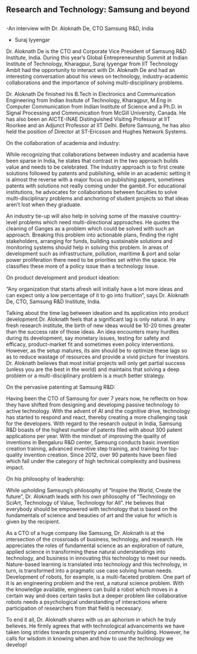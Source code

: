 ## Research and Technology: Samsung and beyond

## 

-An interview with Dr. Aloknath De, CTO Samsung R&D, India

  

- Suraj Iyyengar 
  

Dr. Aloknath De is the CTO and Corporate Vice President of Samsung R&D Institute, India. During this year’s Global Entrepreneurship Summit at Indian Institute of Technology, Kharagpur, Suraj Iyyengar from IIT Technology Ambit had the opportunity to interact with Dr. Aloknath De and had an interesting conversation about his views on technology, industry-academic collaborations and the importance of solving multi-disciplinary problems.

  

Dr. Aloknath De finished his B.Tech in Electronics and Communication Engineering from Indian Insitute of Technology, Kharagpur, M.Eng in Computer Communication from Indian Institute of Science and a Ph.D. in Signal Processing and Communication from McGill University, Canada. He has also been an AICTE-INAE Distinguished Visiting Professor at IIT Roorkee and an Adjunct Professor at IIT Delhi. Before Samsung, he has also held the position of Director at ST-Ericsson and Hughes Network Systems.

  

On the collaboration of academia and industry:

While recognizing that collaborations between industry and academia have been sparse in India, he states that contrast in the two approach builds value and needs to be celebrated. The industry approach is to first create solutions followed by patents and publishing, while in an academic setting it is almost the reverse with a major focus on publishing papers, sometimes patents with solutions not really coming under the gambit. For educational institutions, he advocates for collaborations between faculties to solve multi-disciplinary problems and anchoring of student projects so that ideas aren’t lost when they graduate. 

  

An industry tie-up will also help in solving some of the massive country-level problems which need multi-directional approaches. He quotes the cleaning of Ganges as a problem which could be solved with such an approach. Breaking this problem into actionable plans, finding the right stakeholders, arranging for funds, building sustainable solutions and monitoring systems should help in solving this problem. In areas of development such as infrastructure, pollution, maritime & port and solar power proliferation there need to be priorities set within the space. He classifies these more of a policy issue than a technology issue. 

  

On product development and product ideation:

“Any organization that starts afresh will initially have a lot more ideas and can expect only a low percentage of it to go into fruition”, says Dr. Aloknath De, CTO, Samsung R&D Institute, India. 

Talking about the time lag between ideation and its application into product development Dr. Aloknath feels that a significant lag is only natural. In any fresh research institute, the birth of new ideas would be 10-20 times greater than the success rate of those ideas. An idea encounters many hurdles during its development, say monetary issues, testing for safety and efficacy, product-market fit and sometimes even policy interventions. However, as the setup matures, its aim should be to optimize these lags so as to reduce wastage of resources and provide a vivid picture for investors. Dr. Aloknath believes that most initial projects will only get partial success (unless you are the best in the world) and maintains that solving a deep problem or a multi-disciplinary problem is a much better strategy.

  

On the pervasive patenting at Samsung R&D:

Having been the CTO of Samsung for over 7 years now, he reflects on how they have shifted from designing and developing passive technology to active technology. With the advent of AI and the cognitive drive, technology has started to respond and react, thereby creating a more challenging task for the developers. With regard to the research output in India, Samsung R&D boasts of the highest number of patents filed with about 300 patent applications per year. With the mindset of improving the quality of inventions in Bengaluru R&D center, Samsung conducts basic invention creation training, advanced inventive step training, and training for top-quality invention creation. Since 2012, over 90 patents have been filed which fall under the category of high technical complexity and business impact.

  
  
  

On his philosophy of leadership:

While upholding Samsung’s philosophy of “Inspire the World, Create the future”, Dr. Aloknath leads with his own philosophy of “Technology on SciArt, Technology of Value, Technology for All”. He believes that everybody should be empowered with technology that is based on the fundamentals of science and beauties of art and the value for which is given by the recipient. 

  

As a CTO of a huge company like Samsung, Dr. Aloknath is at the intersection of the crossroads of business, technology, and research. He appreciates the roles of fundamental science as an exploration of nature, applied science in transforming these natural understandings into technology, and business in innovating this technology to meet our needs. Nature-based learning is translated into technology and this technology, in turn, is transformed into a pragmatic use case solving human needs. Development of robots, for example, is a multi-faceted problem. One part of it is an engineering problem and the rest, a natural science problem. With the knowledge available, engineers can build a robot which moves in a certain way and does certain tasks but a deeper problem like collaborative robots needs a psychological understanding of interactions where participation of researchers from that field is necessary.

  

To end it all, Dr. Aloknath shares with us an aphorism in which he truly believes. He firmly agrees that with technological advancements we have taken long strides towards prosperity and community building. However, he calls for wisdom in knowing when and how to use the technology we develop!
